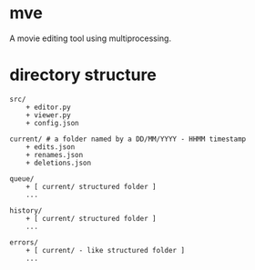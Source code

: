 # mve
A movie editing tool using multiprocessing.

# directory structure
```
src/
    + editor.py
    + viewer.py
    + config.json

current/ # a folder named by a DD/MM/YYYY - HHMM timestamp
    + edits.json
    + renames.json
    + deletions.json

queue/
    + [ current/ structured folder ]
    ...

history/
    + [ current/ structured folder ]
    ...

errors/
    + [ current/ - like structured folder ]
    ...
```
